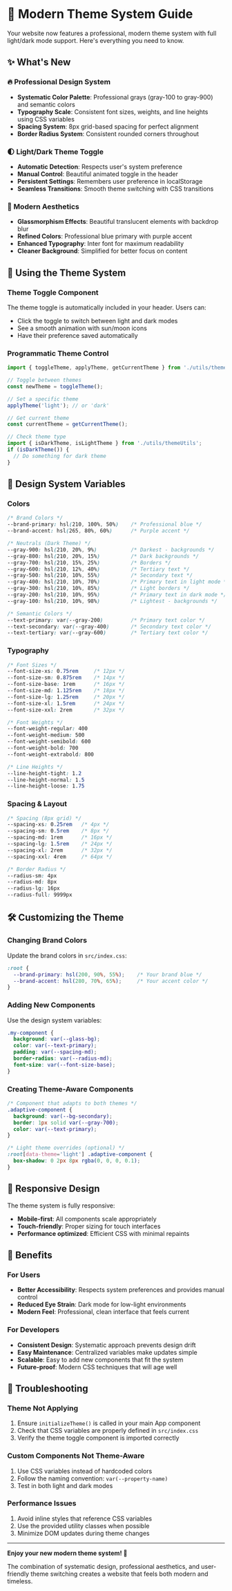 # 🎨 Modern Theme System Guide

Your website now features a professional, modern theme system with full light/dark mode support. Here's everything you need to know.

## ✨ What's New

### 🔥 Professional Design System
- **Systematic Color Palette**: Professional grays (gray-100 to gray-900) and semantic colors
- **Typography Scale**: Consistent font sizes, weights, and line heights using CSS variables
- **Spacing System**: 8px grid-based spacing for perfect alignment
- **Border Radius System**: Consistent rounded corners throughout

### 🌓 Light/Dark Theme Toggle
- **Automatic Detection**: Respects user's system preference
- **Manual Control**: Beautiful animated toggle in the header
- **Persistent Settings**: Remembers user preference in localStorage
- **Seamless Transitions**: Smooth theme switching with CSS transitions

### 🌟 Modern Aesthetics
- **Glassmorphism Effects**: Beautiful translucent elements with backdrop blur
- **Refined Colors**: Professional blue primary with purple accent
- **Enhanced Typography**: Inter font for maximum readability
- **Cleaner Background**: Simplified for better focus on content

## 🚀 Using the Theme System

### Theme Toggle Component
The theme toggle is automatically included in your header. Users can:
- Click the toggle to switch between light and dark modes
- See a smooth animation with sun/moon icons
- Have their preference saved automatically

### Programmatic Theme Control
```javascript
import { toggleTheme, applyTheme, getCurrentTheme } from './utils/themeUtils';

// Toggle between themes
const newTheme = toggleTheme();

// Set a specific theme
applyTheme('light'); // or 'dark'

// Get current theme
const currentTheme = getCurrentTheme();

// Check theme type
import { isDarkTheme, isLightTheme } from './utils/themeUtils';
if (isDarkTheme()) {
  // Do something for dark theme
}
```

## 🎯 Design System Variables

### Colors
```css
/* Brand Colors */
--brand-primary: hsl(210, 100%, 50%)    /* Professional blue */
--brand-accent: hsl(265, 80%, 60%)      /* Purple accent */

/* Neutrals (Dark Theme) */
--gray-900: hsl(210, 20%, 9%)           /* Darkest - backgrounds */
--gray-800: hsl(210, 20%, 15%)          /* Dark backgrounds */
--gray-700: hsl(210, 15%, 25%)          /* Borders */
--gray-600: hsl(210, 12%, 40%)          /* Tertiary text */
--gray-500: hsl(210, 10%, 55%)          /* Secondary text */
--gray-400: hsl(210, 10%, 70%)          /* Primary text in light mode */
--gray-300: hsl(210, 10%, 85%)          /* Light borders */
--gray-200: hsl(210, 10%, 95%)          /* Primary text in dark mode */
--gray-100: hsl(210, 10%, 98%)          /* Lightest - backgrounds */

/* Semantic Colors */
--text-primary: var(--gray-200)         /* Primary text color */
--text-secondary: var(--gray-400)       /* Secondary text color */
--text-tertiary: var(--gray-600)        /* Tertiary text color */
```

### Typography
```css
/* Font Sizes */
--font-size-xs: 0.75rem     /* 12px */
--font-size-sm: 0.875rem    /* 14px */
--font-size-base: 1rem      /* 16px */
--font-size-md: 1.125rem    /* 18px */
--font-size-lg: 1.25rem     /* 20px */
--font-size-xl: 1.5rem      /* 24px */
--font-size-xxl: 2rem       /* 32px */

/* Font Weights */
--font-weight-regular: 400
--font-weight-medium: 500
--font-weight-semibold: 600
--font-weight-bold: 700
--font-weight-extrabold: 800

/* Line Heights */
--line-height-tight: 1.2
--line-height-normal: 1.5
--line-height-loose: 1.75
```

### Spacing & Layout
```css
/* Spacing (8px grid) */
--spacing-xs: 0.25rem   /* 4px */
--spacing-sm: 0.5rem    /* 8px */
--spacing-md: 1rem      /* 16px */
--spacing-lg: 1.5rem    /* 24px */
--spacing-xl: 2rem      /* 32px */
--spacing-xxl: 4rem     /* 64px */

/* Border Radius */
--radius-sm: 4px
--radius-md: 8px
--radius-lg: 16px
--radius-full: 9999px
```

## 🛠 Customizing the Theme

### Changing Brand Colors
Update the brand colors in `src/index.css`:
```css
:root {
  --brand-primary: hsl(200, 90%, 55%);    /* Your brand blue */
  --brand-accent: hsl(280, 70%, 65%);     /* Your accent color */
}
```

### Adding New Components
Use the design system variables:
```css
.my-component {
  background: var(--glass-bg);
  color: var(--text-primary);
  padding: var(--spacing-md);
  border-radius: var(--radius-md);
  font-size: var(--font-size-base);
}
```

### Creating Theme-Aware Components
```css
/* Component that adapts to both themes */
.adaptive-component {
  background: var(--bg-secondary);
  border: 1px solid var(--gray-700);
  color: var(--text-primary);
}

/* Light theme overrides (optional) */
:root[data-theme='light'] .adaptive-component {
  box-shadow: 0 2px 8px rgba(0, 0, 0, 0.1);
}
```

## 📱 Responsive Design

The theme system is fully responsive:
- **Mobile-first**: All components scale appropriately
- **Touch-friendly**: Proper sizing for touch interfaces
- **Performance optimized**: Efficient CSS with minimal repaints

## 🎉 Benefits

### For Users
- **Better Accessibility**: Respects system preferences and provides manual control
- **Reduced Eye Strain**: Dark mode for low-light environments
- **Modern Feel**: Professional, clean interface that feels current

### For Developers
- **Consistent Design**: Systematic approach prevents design drift
- **Easy Maintenance**: Centralized variables make updates simple
- **Scalable**: Easy to add new components that fit the system
- **Future-proof**: Modern CSS techniques that will age well

## 🔧 Troubleshooting

### Theme Not Applying
1. Ensure `initializeTheme()` is called in your main App component
2. Check that CSS variables are properly defined in `src/index.css`
3. Verify the theme toggle component is imported correctly

### Custom Components Not Theme-Aware
1. Use CSS variables instead of hardcoded colors
2. Follow the naming convention: `var(--property-name)`
3. Test in both light and dark modes

### Performance Issues
1. Avoid inline styles that reference CSS variables
2. Use the provided utility classes when possible
3. Minimize DOM updates during theme changes

---

**Enjoy your new modern theme system! 🚀**

The combination of systematic design, professional aesthetics, and user-friendly theme switching creates a website that feels both modern and timeless. 